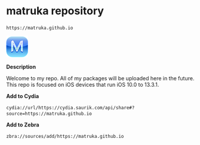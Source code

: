 # matruka repository
`https://matruka.github.io`

![Alt text](/CydiaIcon.png) 

**Description**

Welcome to my repo. All of my packages will be uploaded here in the future.
This repo is focused on iOS devices that run iOS 10.0 to 13.3.1.

**Add to Cydia**
```
cydia://url/https://cydia.saurik.com/api/share#?source=https://matruka.github.io
```

**Add to Zebra**
```
zbra://sources/add/https://matruka.github.io
```
